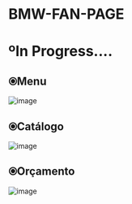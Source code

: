 # BMW-FAN-PAGE
<h1>ºIn Progress....</h1>

<h2>⦿Menu</h2>

![image](https://user-images.githubusercontent.com/101043200/216276529-fed3daad-61ee-4460-91e4-c32da6bd0a76.png)

<h2>⦿Catálogo</h2>

![image](https://user-images.githubusercontent.com/101043200/215928658-1506c148-e8b4-42c8-94a2-a23e6b956c06.png)

<h2>⦿Orçamento</h2>

![image](https://user-images.githubusercontent.com/101043200/215929979-f59196e3-7284-4de9-bca8-9ff56f8ed235.png)


